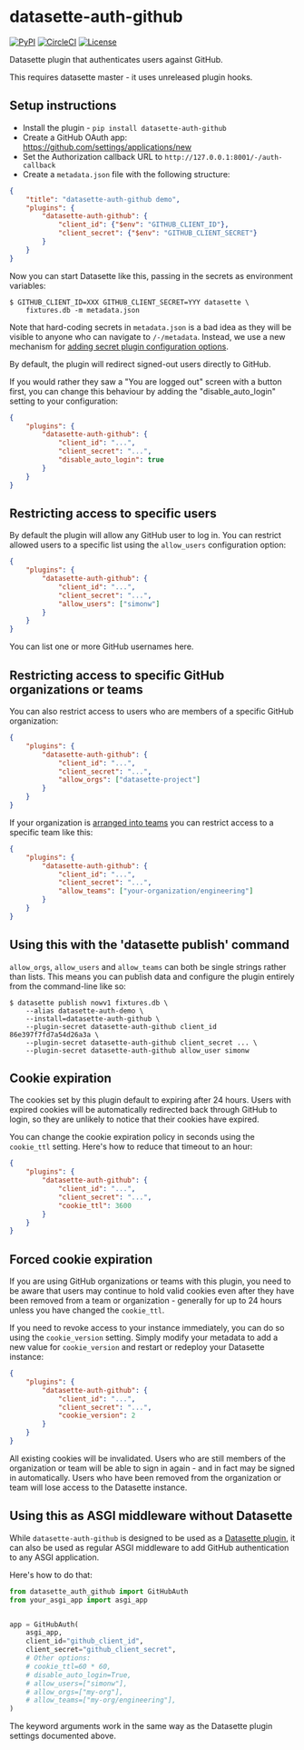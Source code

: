 # datasette-auth-github

[![PyPI](https://img.shields.io/pypi/v/datasette-auth-github.svg)](https://pypi.org/project/datasette-auth-github/)
[![CircleCI](https://circleci.com/gh/simonw/datasette-auth-github.svg?style=svg)](https://circleci.com/gh/simonw/datasette-auth-github)
[![License](https://img.shields.io/badge/license-Apache%202.0-blue.svg)](https://github.com/simonw/datasette-auth-github/blob/master/LICENSE)

Datasette plugin that authenticates users against GitHub.

This requires datasette master - it uses unreleased plugin hooks.

## Setup instructions

* Install the plugin - `pip install datasette-auth-github`
* Create a GitHub OAuth app: https://github.com/settings/applications/new
* Set the Authorization callback URL to `http://127.0.0.1:8001/-/auth-callback`
* Create a `metadata.json` file with the following structure:

```json
{
    "title": "datasette-auth-github demo",
    "plugins": {
        "datasette-auth-github": {
            "client_id": {"$env": "GITHUB_CLIENT_ID"},
            "client_secret": {"$env": "GITHUB_CLIENT_SECRET"}
        }
    }
}
```
Now you can start Datasette like this, passing in the secrets as environment variables:

    $ GITHUB_CLIENT_ID=XXX GITHUB_CLIENT_SECRET=YYY datasette \
        fixtures.db -m metadata.json

Note that hard-coding secrets in `metadata.json` is a bad idea as they will be visible to anyone who can navigate to `/-/metadata`. Instead, we use a new mechanism for [adding secret plugin configuration options](https://datasette.readthedocs.io/en/latest/plugins.html#secret-configuration-values).

By default, the plugin will redirect signed-out users directly to GitHub.

If you would rather they saw a "You are logged out" screen with a button first, you can change this behaviour by adding the "disable_auto_login" setting to your configuration:

```json
{
    "plugins": {
        "datasette-auth-github": {
            "client_id": "...",
            "client_secret": "...",
            "disable_auto_login": true
        }
    }
}
```

## Restricting access to specific users

By default the plugin will allow any GitHub user to log in. You can restrict allowed users to a specific list using the `allow_users` configuration option:

```json
{
    "plugins": {
        "datasette-auth-github": {
            "client_id": "...",
            "client_secret": "...",
            "allow_users": ["simonw"]
        }
    }
}
```
You can list one or more GitHub usernames here.

## Restricting access to specific GitHub organizations or teams

You can also restrict access to users who are members of a specific GitHub organization:

```json
{
    "plugins": {
        "datasette-auth-github": {
            "client_id": "...",
            "client_secret": "...",
            "allow_orgs": ["datasette-project"]
        }
    }
}
```

If your organization is [arranged into teams](https://help.github.com/en/articles/organizing-members-into-teams) you can restrict access to a specific team like this:

```json
{
    "plugins": {
        "datasette-auth-github": {
            "client_id": "...",
            "client_secret": "...",
            "allow_teams": ["your-organization/engineering"]
        }
    }
}
```

## Using this with the 'datasette publish' command

`allow_orgs`, `allow_users` and `allow_teams` can both be single strings rather than lists. This means you can publish data and configure the plugin entirely from the command-line like so:

    $ datasette publish nowv1 fixtures.db \
        --alias datasette-auth-demo \
        --install=datasette-auth-github \
        --plugin-secret datasette-auth-github client_id 86e397f7fd7a54d26a3a \
        --plugin-secret datasette-auth-github client_secret ... \
        --plugin-secret datasette-auth-github allow_user simonw

## Cookie expiration

The cookies set by this plugin default to expiring after 24 hours. Users with expired cookies will be automatically redirected back through GitHub to login, so they are unlikely to notice that their cookies have expired.

You can change the cookie expiration policy in seconds using the `cookie_ttl` setting. Here's how to reduce that timeout to an hour:

```json
{
    "plugins": {
        "datasette-auth-github": {
            "client_id": "...",
            "client_secret": "...",
            "cookie_ttl": 3600
        }
    }
}
```

## Forced cookie expiration

If you are using GitHub organizations or teams with this plugin, you need to be aware that users may continue to hold valid cookies even after they have been removed from a team or organization - generally for up to 24 hours unless you have changed the `cookie_ttl`.

If you need to revoke access to your instance immediately, you can do so using the `cookie_version` setting. Simply modify your metadata to add a new value for `cookie_version` and restart or redeploy your Datasette instance:

```json
{
    "plugins": {
        "datasette-auth-github": {
            "client_id": "...",
            "client_secret": "...",
            "cookie_version": 2
        }
    }
}
```

All existing cookies will be invalidated. Users who are still members of the organization or team will be able to sign in again - and in fact may be signed in automatically. Users who have been removed from the organization or team will lose access to the Datasette instance.

## Using this as ASGI middleware without Datasette

While `datasette-auth-github` is designed to be used as a [Datasette plugin](https://datasette.readthedocs.io/en/stable/plugins.html), it can also be used as regular ASGI middleware to add GitHub authentication to any ASGI application.

Here's how to do that:

```python
from datasette_auth_github import GitHubAuth
from your_asgi_app import asgi_app


app = GitHubAuth(
    asgi_app,
    client_id="github_client_id",
    client_secret="github_client_secret",
    # Other options:
    # cookie_ttl=60 * 60,
    # disable_auto_login=True,
    # allow_users=["simonw"],
    # allow_orgs=["my-org"],
    # allow_teams=["my-org/engineering"],
)
```

The keyword arguments work in the same way as the Datasette plugin settings documented above.
